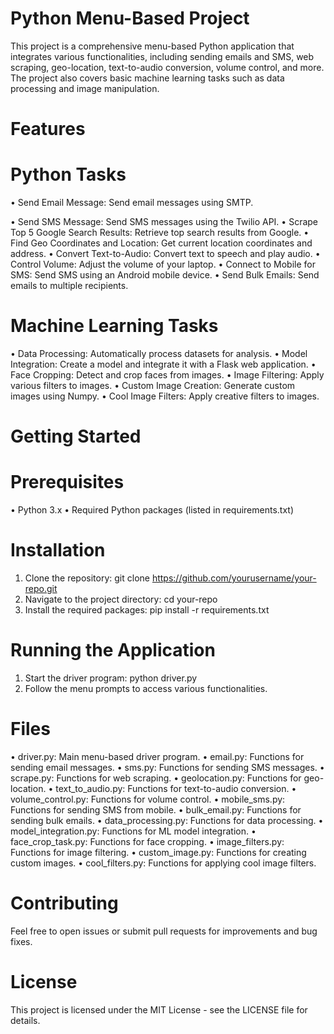 # Python Menu-Based Project
This project is a comprehensive menu-based Python application that integrates various functionalities, including sending emails and SMS, web scraping, geo-location, text-to-audio conversion, volume control, and more. The project also covers basic machine learning tasks such as data processing and image manipulation.
# Features
# Python Tasks
• Send Email Message: Send email messages using SMTP.

• Send SMS Message: Send SMS messages using the Twilio API.
• Scrape Top 5 Google Search Results: Retrieve top search results from Google.
• Find Geo Coordinates and Location: Get current location coordinates and address.
• Convert Text-to-Audio: Convert text to speech and play audio.
• Control Volume: Adjust the volume of your laptop.
• Connect to Mobile for SMS: Send SMS using an Android mobile device.
• Send Bulk Emails: Send emails to multiple recipients.
# Machine Learning Tasks
• Data Processing: Automatically process datasets for analysis.
• Model Integration: Create a model and integrate it with a Flask web application.
• Face Cropping: Detect and crop faces from images.
• Image Filtering: Apply various filters to images.
• Custom Image Creation: Generate custom images using Numpy.
• Cool Image Filters: Apply creative filters to images.
# Getting Started
# Prerequisites
• Python 3.x
• Required Python packages (listed in requirements.txt)
# Installation
1. Clone the repository:
git clone https://github.com/yourusername/your-repo.git
2. Navigate to the project directory:
cd your-repo
3. Install the required packages:
pip install -r requirements.txt
# Running the Application
1. Start the driver program:
python driver.py
2. Follow the menu prompts to access various functionalities.
# Files
• driver.py: Main menu-based driver program.
• email.py: Functions for sending email messages.
• sms.py: Functions for sending SMS messages.
• scrape.py: Functions for web scraping.
• geolocation.py: Functions for geo-location.
• text_to_audio.py: Functions for text-to-audio conversion.
• volume_control.py: Functions for volume control.
• mobile_sms.py: Functions for sending SMS from mobile.
• bulk_email.py: Functions for sending bulk emails.
• data_processing.py: Functions for data processing.
• model_integration.py: Functions for ML model integration.
• face_crop_task.py: Functions for face cropping.
• image_filters.py: Functions for image filtering.
• custom_image.py: Functions for creating custom images.
• cool_filters.py: Functions for applying cool image filters.
# Contributing
Feel free to open issues or submit pull requests for improvements and bug fixes.

# License
This project is licensed under the MIT License - see the LICENSE file for details.

